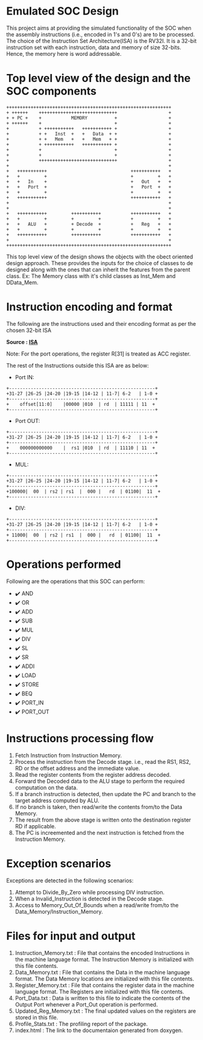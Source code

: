 # Emulated SOC Design

This project aims at providing the simulated functionality of the SOC when the assembly instructions (i.e., encoded in 1's and 0's) are to be processed.
The choice of the Instruction Set Architecture(ISA) is the RV32I. It is a 32-bit instruction set with each instruction, data and memory of size 32-bits.
Hence, the memory here is word addressable.


# Top level view of the design and the SOC components
```
+++++++++++++++++++++++++++++++++++++++++++++++++++++++++++++
+ ++++++    +++++++++++++++++++++++++++++                   +
+ + PC +    +           MEMORY          +                   +
+ ++++++    +                           +                   +
+           + +++++++++++   +++++++++++ +                   +
+           + +   Inst  +   +   Data  + +                   +
+           + +   Mem   +   +   Mem   + +                   +
+           + +++++++++++   +++++++++++ +                   +
+           +                           +                   +
+           +                           +                   +
+           +++++++++++++++++++++++++++++                   +
+                                                           +
+   +++++++++++                               +++++++++++   +
+   +         +                               +         +   +
+   +   In    +                               +   Out   +   +
+   +   Port  +                               +   Port  +   +
+   +         +                               +         +   +
+   +++++++++++                               +++++++++++   +
+                                                           +
+                                                           +
+   +++++++++++         +++++++++++           +++++++++++   +
+   +         +         +         +           +         +   +
+   +   ALU   +         + Decode  +           +   Reg   +   +
+   +         +         +         +           +         +   +
+   +++++++++++         +++++++++++           +++++++++++   +
+                                                           +
+++++++++++++++++++++++++++++++++++++++++++++++++++++++++++++
```

This top level view of the design shows the objects with the obect oriented design approach.
These provides the inputs for the choice of classes to de designed along with the ones that can inherit the features from the parent class.
Ex: The Memory class with it's child classes as Inst_Mem and DData_Mem.


# Instruction encoding and format

The following are the instructions used and their encoding format as per the chosen 32-bit ISA

**Source : [ISA](https://msyksphinz-self.github.io/riscv-isadoc/html/rvi.html#xor)**

Note: For the port operations, the register R[31] is treated as ACC register.

The rest of the Instructions outside this ISA are as below:
 - Port IN:
```
+------------------------------------------------------+
+31-27 |26-25 |24-20 |19-15 |14-12 | 11-7| 6-2   | 1-0 +
+------------------------------------------------------+
+    offset[11:0]    |00000 |010  | rd  | 11111 | 11  +
+------------------------------------------------------+
```

 - Port OUT:
```
+------------------------------------------------------+
+31-27 |26-25 |24-20 |19-15 |14-12 | 11-7| 6-2   | 1-0 +
+------------------------------------------------------+
+    000000000000    |  rs1 |010  | rd  | 11110 | 11  +
+------------------------------------------------------+
```

 - MUL:
```
+------------------------------------------------------+
+31-27 |26-25 |24-20 |19-15 |14-12 | 11-7| 6-2   | 1-0 +
+------------------------------------------------------+
+100000|  00  | rs2 | rs1  |  000 |   rd  | 01100|  11  +
+------------------------------------------------------+
```

 - DIV:
```
+------------------------------------------------------+
+31-27 |26-25 |24-20 |19-15 |14-12 | 11-7| 6-2   | 1-0 +
+------------------------------------------------------+
+ 11000|  00  | rs2 | rs1  |  000 |   rd  | 01100|  11  +
+------------------------------------------------------+
```


# Operations performed
Following are the operations that this SOC can perform:
 - :heavy_check_mark: AND
 - :heavy_check_mark: OR
 - :heavy_check_mark: ADD
 - :heavy_check_mark: SUB
 - :heavy_check_mark: MUL
 - :heavy_check_mark: DIV
 - :heavy_check_mark: SL
 - :heavy_check_mark: SR
 - :heavy_check_mark: ADDI
 - :heavy_check_mark: LOAD
 - :heavy_check_mark: STORE
 - :heavy_check_mark: BEQ
 - :heavy_check_mark: PORT_IN
 - :heavy_check_mark: PORT_OUT


# Instructions processing flow
 1. Fetch Instruction from Instruction Memory.
 2. Process the instruction from the Decode stage. i.e., read the RS1, RS2, RD or the offset address and the immediate value.
 3. Read the register contents from the register address decoded.
 4. Forward the Decoded data to the ALU stage to perform the required computation on the data.
 5. If a branch instruction is detected, then update the PC and branch to the target address computed by ALU.
 6. If no branch is taken, then read/write the contents from/to the Data Memory.
 7. The result from the above stage is written onto the destination register RD if applicable.
 8. The PC is increemented and the next instruction is fetched from the Instruction Memory.


# Exception scenarios

Exceptions are detected in the following scenarios:
 1. Attempt to Divide_By_Zero while processing DIV instruction.
 2. When a Invalid_Instruction is detected in the Decode stage.
 3. Access to Memory_Out_Of_Bounds when a read/write from/to the Data_Memory/Instruction_Memory. 

# Files for input and output
 1. Instruction_Memory.txt : File that contains the encoded Instructions in the machine language format. The Instruction Memory is initialized with this file contents.
 2. Data_Memory.txt        : File that contains the Data in the machine language format. The Data Memory locations are initialized with this file contents.
 3. Register_Memory.txt    : File that contains the register data in the machine language format. The Registers are initialized with this file contents.
 4. Port_Data.txt          : Data is written to this file to indicate the contents of the Output Port whenever a Port_Out operation is performed.
 5. Updated_Reg_Memory.txt : The final updated values on the registers are stored in this file.
 6. Profile_Stats.txt      : The profiling report of the package.
 7. index.html             : The link to the documentaion generated from doxygen.
